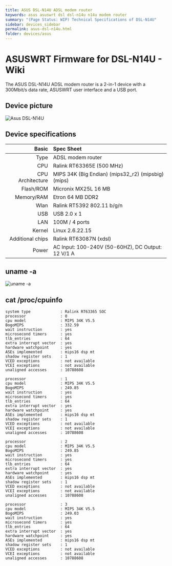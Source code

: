 ```yaml
---
title: ASUS DSL-N14U ADSL modem router
keywords: asus asuswrt dsl dsl-n14u n14u modem router
summary: "(Page Status: WIP) Technical Specifications of DSL-N14U"
sidebar: devices_sidebar
permalink: asus-dsl-n14u.html
folder: devices/asus
---
```


ASUSWRT Firmware for DSL-N14U - Wiki
=========================================

The ASUS DSL-N14U ADSL modem router is a 2-in-1 device with a 300Mbit/s data rate, ASUSWRT user interface and a USB port.

## Device picture

![Asus DSL-N14U](https://www.asus.com/media/global/products/aW4W2PRynAYHOUBk/P_setting_fff_1_90_end_500.png)

## Device specifications

Basic   | Spec Sheet
-------:|:-------------------------
Type    | ADSL modem router
CPU     | Ralink RT63365E (500 MHz)
CPU Architecture | MIPS 34K (Big Endian) (mips32_r2) (mipsbig) (mips)
Flash/ROM   | Micronix MX25L 16 MB
Memory/RAM  | Etron 64 MB DDR2
Wlan    | Ralink RT5392 802.11 b/g/n
USB     | USB 2.0 x 1
LAN     | 100M / 4 ports
Kernel  | Linux 2.6.22.15
Additional chips | Ralink RT63087N (xdsl)
Power | AC Input: 100-240V (50-60HZ), DC Output: 12 V/1 A

## uname -a
![uname -a](https://camo.githubusercontent.com/acd7b755cca0867e3fc85fccc9f190c906ec0d21/68747470733a2f2f692e696d6779756b6c652e636f6d2f323032302f30332f32312f4a61334a4d6a2e706e67)

## cat /proc/cpuinfo
```
system type             : Ralink RT63365 SOC
processor               : 0
cpu model               : MIPS 34K V5.5
BogoMIPS                : 332.59
wait instruction        : yes
microsecond timers      : yes
tlb_entries             : 64
extra interrupt vector  : yes
hardware watchpoint     : yes
ASEs implemented        : mips16 dsp mt
shadow register sets    : 1
VCED exceptions         : not available
VCEI exceptions         : not available
unaligned accesses      : 10788608

processor               : 1
cpu model               : MIPS 34K V5.5
BogoMIPS                : 249.85
wait instruction        : yes
microsecond timers      : yes
tlb_entries             : 64
extra interrupt vector  : yes
hardware watchpoint     : yes
ASEs implemented        : mips16 dsp mt
shadow register sets    : 1
VCED exceptions         : not available
VCEI exceptions         : not available
unaligned accesses      : 10788608

processor               : 2
cpu model               : MIPS 34K V5.5
BogoMIPS                : 249.85
wait instruction        : yes
microsecond timers      : yes
tlb_entries             : 64
extra interrupt vector  : yes
hardware watchpoint     : yes
ASEs implemented        : mips16 dsp mt
shadow register sets    : 1
VCED exceptions         : not available
VCEI exceptions         : not available
unaligned accesses      : 10788608

processor               : 3
cpu model               : MIPS 34K V5.5
BogoMIPS                : 249.03
wait instruction        : yes
microsecond timers      : yes
tlb_entries             : 64
extra interrupt vector  : yes
hardware watchpoint     : yes
ASEs implemented        : mips16 dsp mt
shadow register sets    : 1
VCED exceptions         : not available
VCEI exceptions         : not available
unaligned accesses      : 10788608
```
